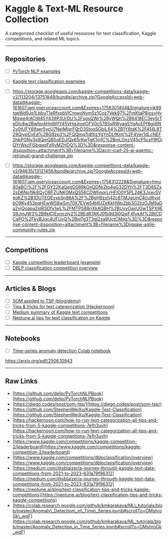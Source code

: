 # Kaggle & Text-ML Resource Collection

A categorized checklist of useful resources for text classification, Kaggle competitions, and related ML topics.

---

## Repositories

* [ ] [PyTorch NLP examples](https://github.com/delip/PyTorchNLPBook)
* [ ] [Kaggle text classification examples](https://github.com/StephenWeiXu/Kaggle-Text-Classification)
* [ ] https://storage.googleapis.com/kaggle-competitions-data/kaggle-v2/113204/13751849/bundle/archive.zip?GoogleAccessId=web-data@kaggle-161607.iam.gserviceaccount.com&Expires=1758301404&Signature=ik99tgeWd9Jq1LbbuT1eRfxpbVICmwoNym5z1Coz7Vek97%2FmKtaP8iosvHvMgwe4rAOW45Y439P3UrDU%2FsgsQWr%2ByWQh%2B6418EC3eySrTeDIc8w2BwfprAHnWIfY45VHgJnqtOFV0c578SsRWyagSYgAcEPf8gji6N2v0tUFY6lfaer5ycU7NejMjqrFQrD3StoqSGbiL64%2B1Y6taK%2FA14L8T29QjypCyEd%2BG9zp3%2FQQmqTt4fhzYgYnDLfKntj%2F4Ver1dLcNEF2hbPGNv3s9QmQB5qEDJlQx65rKwTgK1m1C%2BmLOnzV45cP5csY9fOiQYrWscFiSbqqqFzRyMZHDQ%3D%3D&response-content-disposition=attachment%3B+filename%3Dacm-icaif-25-ai-agentic-retrieval-grand-challenge.zip

* [ ] https://storage.googleapis.com/kaggle-competitions-data/kaggle-v2/94635/13121456/bundle/archive.zip?GoogleAccessId=web-data@kaggle-161607.iam.gserviceaccount.com&Expires=1758312228&Signature=hmu80aBCj%2F%2FGY22KaQegDS8RkGnQDNrZto4gG32DYh%2FT3D8SZx2sD6No19k8QvORFZUNK0MxQS56CDWhnqrLrHFlO0Y5PL24K3JvavSVeoKZ%2B1DUTEOEvxpSn88A%2F%2BgH9zxh42c6TMJgcmC4cuWvoIbO9Ky453pqHEwWS6wSm70X7EVw54t4UZeKkHWp2bb3G2IizOJM9aDa2yjQoapa2iqRSDfx1wL%2FMTPS88riXkAQBH%2BUvvOaxUGwTSPX9ES9JmJW3%2B8klCjEsmrzly2%2BEdR7AKJ0fb9d3I0QwF4fvkAf%2BtCDCaPO%2FkyBJqc4UFUvQ%2BiqTg3T3gI2sa9UctCMeg%3D%3D&response-content-disposition=attachment%3B+filename%3Djigsaw-agile-community-rules.zip
      

---

## Competitions

* [ ] [Kaggle competition leaderboard (example)](https://www.kaggle.com/competitions/kaggle-competition-2/leaderboard)
* [ ] [DBLP classification competition overview](https://www.kaggle.com/competitions/dblpclassification/overview)

---

## Articles & Blogs

* [ ] [SOM applied to TSP (blog/demo)](https://diego.codes/post/som-tsp/)
* [ ] [Tips & tricks for text categorization (Hackernoon)](https://hackernoon.com/how-to-run-text-categorization-all-tips-and-tricks-from-5-kaggle-competitions-7e1h3uyh)
* [ ] [Medium summary of Kaggle text competitions](https://medium.com/@sblaizer/a-journey-through-kaggle-text-data-competitions-from-2021-to-2023-631a79f96312)
* [ ] [Neptune.ai tips for text classification on Kaggle](https://neptune.ai/blog/text-classification-tips-and-tricks-kaggle-competitions)

---

## Notebooks

* [ ] [Time-series anomaly detection Colab notebook](https://colab.research.google.com/github/kmkarakaya/ML_tutorials/blob/master/Anomaly_Detection_in_Time_Series.ipynb#scrollTo=OMshroGk_wqF)

https://arxiv.org/pdf/2506.10943

---

## Raw Links

* [https://github.com/delip/PyTorchNLPBook](https://github.com/delip/PyTorchNLPBook)
* [https://diego.codes/post/som-tsp/](https://diego.codes/post/som-tsp/)
* [https://github.com/StephenWeiXu/Kaggle-Text-Classification](https://github.com/StephenWeiXu/Kaggle-Text-Classification)
* [https://hackernoon.com/how-to-run-text-categorization-all-tips-and-tricks-from-5-kaggle-competitions-7e1h3uyh](https://hackernoon.com/how-to-run-text-categorization-all-tips-and-tricks-from-5-kaggle-competitions-7e1h3uyh)
* [https://www.kaggle.com/competitions/kaggle-competition-2/leaderboard](https://www.kaggle.com/competitions/kaggle-competition-2/leaderboard)
* [https://www.kaggle.com/competitions/dblpclassification/overview](https://www.kaggle.com/competitions/dblpclassification/overview)
* [https://medium.com/@sblaizer/a-journey-through-kaggle-text-data-competitions-from-2021-to-2023-631a79f96312](https://medium.com/@sblaizer/a-journey-through-kaggle-text-data-competitions-from-2021-to-2023-631a79f96312)
* [https://neptune.ai/blog/text-classification-tips-and-tricks-kaggle-competitions](https://neptune.ai/blog/text-classification-tips-and-tricks-kaggle-competitions)
* [https://colab.research.google.com/github/kmkarakaya/ML\_tutorials/blob/master/Anomaly\_Detection\_in\_Time\_Series.ipynb#scrollTo=OMshroGk\_wqF](https://colab.research.google.com/github/kmkarakaya/ML_tutorials/blob/master/Anomaly_Detection_in_Time_Series.ipynb#scrollTo=OMshroGk_wqF)
